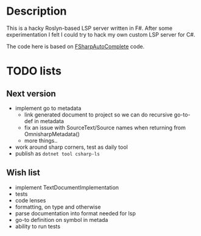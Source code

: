 # Description

This is a hacky Roslyn-based LSP server written in F#. After some experimentation
I felt I could try to hack my own custom LSP server for C#.

The code here is based on [FSharpAutoComplete](https://github.com/fsharp/FsAutoComplete) code.

# TODO lists

## Next version
 - implement go to metadata
   - link generated document to project so we can do recursive go-to-def in metadata
   - fix an issue with SourceText/Source names when returning from OmnisharpMetadata()
   - more things..
 - work around sharp corners, test as daily tool
 - publish as `dotnet tool csharp-ls`

## Wish list
 - implement TextDocumentImplementation
 - tests
 - code lenses
 - formatting, on type and otherwise
 - parse documentation into format needed for lsp
 - go-to definition on symbol in metada
 - ability to run tests
